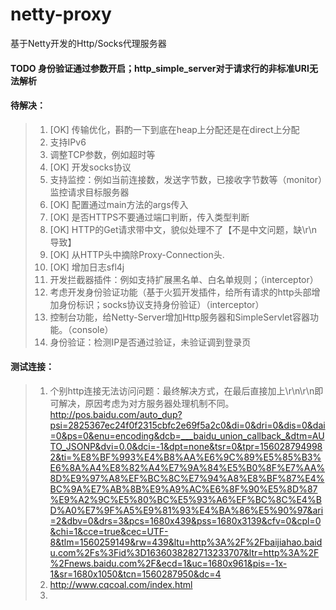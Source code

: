 # netty-proxy
基于Netty开发的Http/Socks代理服务器

#### TODO 身份验证通过参数开启；http_simple_server对于请求行的非标准URI无法解析

#### 待解决：
> 1. [OK] 传输优化，斟酌一下到底在heap上分配还是在direct上分配
> 2. 支持IPv6
> 3. 调整TCP参数，例如超时等
> 4. [OK] 开发socks协议
> 5. 支持监控：例如当前连接数，发送字节数，已接收字节数等（monitor）监控请求目标服务器
> 6. [OK] 配置通过main方法的args传入  
> 7. [OK] 是否HTTPS不要通过端口判断，传入类型判断
> 8. [OK] HTTP的Get请求带中文，貌似处理不了【不是中文问题，缺\r\n导致】
> 9. [OK] 从HTTP头中摘除Proxy-Connection头.  
> 10. [OK] 增加日志sfl4j
> 11. 开发拦截器插件：例如支持扩展黑名单、白名单规则；（interceptor）
> 12. 考虑开发身份验证功能（基于火狐开发插件，给所有请求的http头部增加身份标识；socks协议支持身份验证）（interceptor）
> 13. 控制台功能，给Netty-Server增加Http服务器和SimpleServlet容器功能。（console）
> 14. 身份验证：检测IP是否通过验证，未验证调到登录页


#### 测试连接：
> 1. 个别http连接无法访问问题：最终解决方式，在最后直接加上\r\n\r\n即可解决，原因考虑为对方服务器处理机制不同。    
http://pos.baidu.com/auto_dup?psi=2825367ec24f0f2315cbfc2e69f5a2c0&di=0&dri=0&dis=0&dai=0&ps=0&enu=encoding&dcb=___baidu_union_callback_&dtm=AUTO_JSONP&dvi=0.0&dci=-1&dpt=none&tsr=0&tpr=1560287949982&ti=%E8%BF%993%E4%B8%AA%E6%9C%89%E5%85%B3%E6%8A%A4%E8%82%A4%E7%9A%84%E5%B0%8F%E7%AA%8D%E9%97%A8%EF%BC%8C%E7%94%A8%E8%BF%87%E4%BC%9A%E7%AB%8B%E9%A9%AC%E6%8F%90%E5%8D%87%E9%A2%9C%E5%80%BC%E5%93%A6%EF%BC%8C%E4%BD%A0%E7%9F%A5%E9%81%93%E4%BA%86%E5%90%97&ari=2&dbv=0&drs=3&pcs=1680x439&pss=1680x3139&cfv=0&cpl=0&chi=1&cce=true&cec=UTF-8&tlm=1560259149&rw=439&ltu=http%3A%2F%2Fbaijiahao.baidu.com%2Fs%3Fid%3D1636038282713233707&ltr=http%3A%2F%2Fnews.baidu.com%2F&ecd=1&uc=1680x961&pis=-1x-1&sr=1680x1050&tcn=1560287950&dc=4  
> 2. http://www.cqcoal.com/index.html
> 3. 
